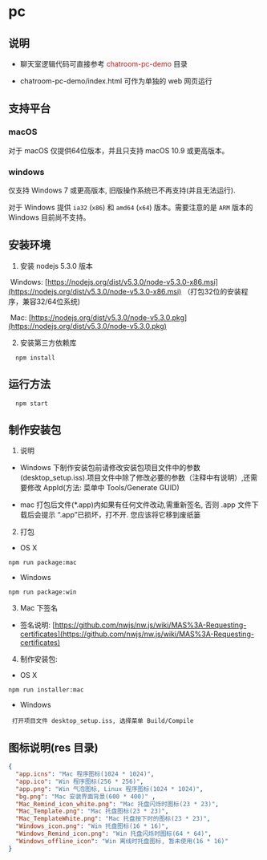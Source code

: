 # pc

## 说明

* 聊天室逻辑代码可直接参考 <font color="#B22222">chatroom-pc-demo</font> 目录

* chatroom-pc-demo/index.html 可作为单独的 web 网页运行

## 支持平台

### macOS

对于 macOS 仅提供64位版本，并且只支持 macOS 10.9 或更高版本。

### windows

仅支持 Windows 7 或更高版本, 旧版操作系统已不再支持(并且无法运行).

对于 Windows 提供 `ia32` (`x86`) 和 `amd64` (`x64`) 版本。需要注意的是 `ARM` 版本的 Windows 目前尚不支持。

## 安装环境

1. 安装 nodejs 5.3.0 版本

​       Windows: [https://nodejs.org/dist/v5.3.0/node-v5.3.0-x86.msi](https://nodejs.org/dist/v5.3.0/node-v5.3.0-x86.msi) （打包32位的安装程序，兼容32/64位系统)

​       Mac: [https://nodejs.org/dist/v5.3.0/node-v5.3.0.pkg](https://nodejs.org/dist/v5.3.0/node-v5.3.0.pkg)

2. 安装第三方依赖库

```
  npm install
```

## 运行方法

```
  npm start
```

## 制作安装包

1. 说明

* Windows 下制作安装包前请修改安装包项目文件中的参数(desktop_setup.iss).项目文件中除了修改必要的参数（注释中有说明）,还需要修改 AppId(方法: 菜单中 Tools/Generate GUID)
  
* mac 打包后文件(*.app)内如果有任何文件改动,需重新签名, 否则 .app 文件下载后会提示 “.app”已损坏，打不开. 您应该将它移到废纸篓


2. 打包

* OS X

```
npm run package:mac
```

* Windows

```
npm run package:win
```

3. Mac 下签名

* 签名说明: [https://github.com/nwjs/nw.js/wiki/MAS%3A-Requesting-certificates](https://github.com/nwjs/nw.js/wiki/MAS%3A-Requesting-certificates)

4. 制作安装包:

* OS X

```
npm run installer:mac
```
   
* Windows

```
 打开项目文件 desktop_setup.iss, 选择菜单 Build/Compile
```

## 图标说明(res 目录)

```json
{
  "app.icns": "Mac 程序图标(1024 * 1024)",
  "app.ico": "Win 程序图标(256 * 256)",
  "app.png": "Win 气泡图标, Linux 程序图标(1024 * 1024)",
  "bg.png": "Mac 安装界面背景(600 * 400)" ,
  "Mac_Remind_icon_white.png": "Mac 托盘闪烁时图标(23 * 23)",
  "Mac_Template.png": "Mac 托盘图标(23 * 23)",
  "Mac_TemplateWhite.png": "Mac 托盘按下时的图标(23 * 23)",
  "Windows_icon.png": "Win 托盘图标(16 * 16)",
  "Windows_Remind_icon.png": "Win 托盘闪烁时图标(64 * 64)",
  "Windows_offline_icon": "Win 离线时托盘图标, 暂未使用(16 * 16)"
}
```
